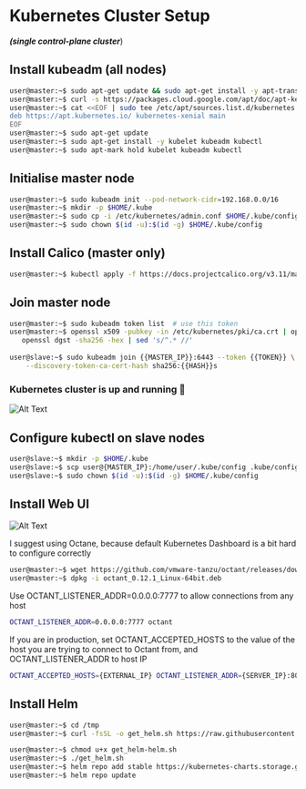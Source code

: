 # Kubernetes Cluster Setup

***(single control-plane cluster***)

## Install kubeadm (all nodes)

```bash
user@master:~$ sudo apt-get update && sudo apt-get install -y apt-transport-https curl
user@master:~$ curl -s https://packages.cloud.google.com/apt/doc/apt-key.gpg | sudo apt-key add -
user@master:~$ cat <<EOF | sudo tee /etc/apt/sources.list.d/kubernetes.list
deb https://apt.kubernetes.io/ kubernetes-xenial main
EOF
user@master:~$ sudo apt-get update
user@master:~$ sudo apt-get install -y kubelet kubeadm kubectl
user@master:~$ sudo apt-mark hold kubelet kubeadm kubectl
```

## Initialise master node

```bash
user@master:~$ sudo kubeadm init --pod-network-cidr=192.168.0.0/16
user@master:~$ mkdir -p $HOME/.kube
user@master:~$ sudo cp -i /etc/kubernetes/admin.conf $HOME/.kube/config
user@master:~$ sudo chown $(id -u):$(id -g) $HOME/.kube/config
```

## Install Calico (master only)

```bash
user@master:~$ kubectl apply -f https://docs.projectcalico.org/v3.11/manifests/calico.yaml
```

## Join master node

```bash
user@master:~$ sudo kubeadm token list  # use this token
user@master:~$ openssl x509 -pubkey -in /etc/kubernetes/pki/ca.crt | openssl rsa -pubin -outform der 2>/dev/null | \ # get hash
   openssl dgst -sha256 -hex | sed 's/^.* //'
   
user@slave:~$ sudo kubeadm join {{MASTER_IP}}:6443 --token {{TOKEN}} \
    --discovery-token-ca-cert-hash sha256:{{HASH}}s
```



### Kubernetes cluster is up and running 👑

![Alt Text](https://media.giphy.com/media/vFKqnCdLPNOKc/giphy.gif)





## Configure kubectl on slave nodes

```bash
user@slave:~$ mkdir -p $HOME/.kube
user@slave:~$ scp user@{MASTER_IP}:/home/user/.kube/config .kube/config
user@slave:~$ sudo chown $(id -u):$(id -g) $HOME/.kube/config
```



## Install Web UI

![Alt Text](https://octant.dev/docs/master/octant-demo.gif)

I suggest using Octane, because default Kubernetes Dashboard is a bit hard to configure correctly

```bash
user@master:~$ wget https://github.com/vmware-tanzu/octant/releases/download/v0.12.1/octant_0.12.1_Linux-64bit.deb
user@master:~$ dpkg -i octant_0.12.1_Linux-64bit.deb
```



Use OCTANT_LISTENER_ADDR=0.0.0.0:7777 to allow connections from any host

```bash
OCTANT_LISTENER_ADDR=0.0.0.0:7777 octant
```

If you are in production, set OCTANT_ACCEPTED_HOSTS to the value of the host you are trying to connect to Octant from, and  OCTANT_LISTENER_ADDR to host IP

```bash
OCTANT_ACCEPTED_HOSTS={EXTERNAL_IP} OCTANT_LISTENER_ADDR={SERVER_IP}:80 octant
```



## Install Helm

```bash
user@master:~$ cd /tmp
user@master:~$ curl -fsSL -o get_helm.sh https://raw.githubusercontent.com/helm/helm/master/scripts/get-helm-3

user@master:~$ chmod u+x get_helm-helm.sh
user@master:~$ ./get_helm.sh
user@master:~$ helm repo add stable https://kubernetes-charts.storage.googleapis.com/
user@master:~$ helm repo update
```

